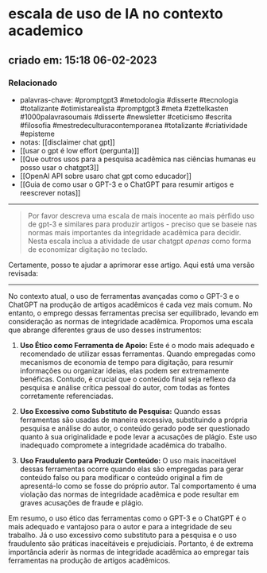 # escala de uso de IA no contexto academico

## criado em: 15:18 06-02-2023

### Relacionado

- palavras-chave: #promptgpt3 #metodologia #disserte #tecnologia #totalizante #otimistarealista #promptgpt3 #meta #zettelkasten #1000palavrasoumais #disserte #newsletter #ceticismo #escrita #filosofia #mestredeculturacontemporanea #totalizante #criatividade #episteme 
- notas: [[disclaimer chat gpt]]
- [[usar o gpt é low effort (pergunta)]]
- [[Que outros usos para a pesquisa acadêmica nas ciências humanas eu posso usar o chatgpt3]]
- [[OpenAI API sobre usaro chat gpt como educador]]
- [[Guia de como usar o GPT-3 e o ChatGPT para resumir artigos e reescrever notas]]
  
---

>Por favor descreva uma escala de mais inocente ao mais pérfido uso de gpt-3 e similares para produzir artigos - preciso que se baseie nas normas mais importantes da integridade acadêmica para decidir. Nesta escala inclua a atividade de usar chatgpt *apenas* como forma de economizar digitação no teclado.

Certamente, posso te ajudar a aprimorar esse artigo. Aqui está uma versão revisada:

---

No contexto atual, o uso de ferramentas avançadas como o GPT-3 e o ChatGPT na produção de artigos acadêmicos é cada vez mais comum. No entanto, o emprego dessas ferramentas precisa ser equilibrado, levando em consideração as normas de integridade acadêmica. Propomos uma escala que abrange diferentes graus de uso desses instrumentos:

1. **Uso Ético como Ferramenta de Apoio:** Este é o modo mais adequado e recomendado de utilizar essas ferramentas. Quando empregadas como mecanismos de economia de tempo para digitação, para resumir informações ou organizar ideias, elas podem ser extremamente benéficas. Contudo, é crucial que o conteúdo final seja reflexo da pesquisa e análise crítica pessoal do autor, com todas as fontes corretamente referenciadas.

2. **Uso Excessivo como Substituto de Pesquisa:** Quando essas ferramentas são usadas de maneira excessiva, substituindo a própria pesquisa e análise do autor, o conteúdo gerado pode ser questionado quanto à sua originalidade e pode levar a acusações de plágio. Este uso inadequado compromete a integridade acadêmica do trabalho.

3. **Uso Fraudulento para Produzir Conteúdo:** O uso mais inaceitável dessas ferramentas ocorre quando elas são empregadas para gerar conteúdo falso ou para modificar o conteúdo original a fim de apresentá-lo como se fosse do próprio autor. Tal comportamento é uma violação das normas de integridade acadêmica e pode resultar em graves acusações de fraude e plágio.

Em resumo, o uso ético das ferramentas como o GPT-3 e o ChatGPT é o mais adequado e vantajoso para o autor e para a integridade de seu trabalho. Já o uso excessivo como substituto para a pesquisa e o uso fraudulento são práticas inaceitáveis e prejudiciais. Portanto, é de extrema importância aderir às normas de integridade acadêmica ao empregar tais ferramentas na produção de artigos acadêmicos.